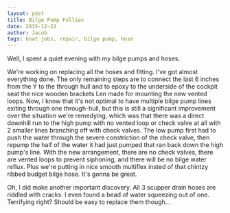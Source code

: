 ```yaml
---
layout: post
title: Bilge Pump Follies
date: 2015-12-22
author: Jacob
tags: boat jobs, repair, bilge pump, hose
---
```


Well, I spent a quiet evening with my bilge pumps and hoses.  

We're working on replacing all the hoses and fitting.  I've got almost everything done.  The only remaining steps are to connect the last 6 inches from the Y to the through hull and to epoxy to the underside of the cockpit seat the nice wooden brackets Len made for mounting the new vented loops. Now, I know that it's not optimal to have multiple bilge pump lines exiting through one through-hull, but this is still a significant improvement over the situation we're remedying, which was that there was a direct downhill run to the high pump with no vented loop or check valve at all with 2 smaller lines branching off with check valves.  The low pump first had to push the water through the severe constriction of the check valve, then repump the half of the water it had just pumped that ran back down the high pump's line.  With the new arrangement, there are no check valves, there are vented loops to prevent siphoning, and there will be no bilge water reflux.  Plus we're putting in nice smooth multiflex insted of that chintzy ribbed budget bilge hose.  It's gonna be great.

Oh, I did make another important discovery.  All 3 scupper drain hoses are riddled with cracks.  I even found a bead of water squeezing out of one.  Terrifying right?  Should be easy to replace them though...  
